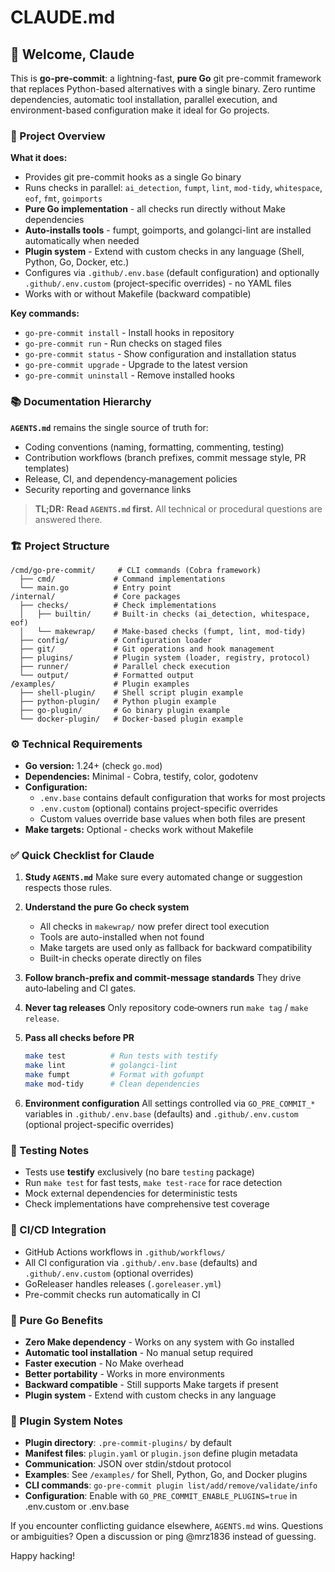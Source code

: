 # CLAUDE.md

## 🤖 Welcome, Claude

This is **go-pre-commit**: a lightning-fast, **pure Go** git pre-commit framework that replaces Python-based alternatives with a single binary. Zero runtime dependencies, automatic tool installation, parallel execution, and environment-based configuration make it ideal for Go projects.

### 🎯 Project Overview

**What it does:**
- Provides git pre-commit hooks as a single Go binary
- Runs checks in parallel: `ai_detection`, `fumpt`, `lint`, `mod-tidy`, `whitespace`, `eof`, `fmt`, `goimports`
- **Pure Go implementation** - all checks run directly without Make dependencies
- **Auto-installs tools** - fumpt, goimports, and golangci-lint are installed automatically when needed
- **Plugin system** - Extend with custom checks in any language (Shell, Python, Go, Docker, etc.)
- Configures via `.github/.env.base` (default configuration) and optionally `.github/.env.custom` (project-specific overrides) - no YAML files
- Works with or without Makefile (backward compatible)

**Key commands:**
- `go-pre-commit install` - Install hooks in repository
- `go-pre-commit run` - Run checks on staged files
- `go-pre-commit status` - Show configuration and installation status
- `go-pre-commit upgrade` - Upgrade to the latest version
- `go-pre-commit uninstall` - Remove installed hooks

### 📚 Documentation Hierarchy

**`AGENTS.md`** remains the single source of truth for:
* Coding conventions (naming, formatting, commenting, testing)
* Contribution workflows (branch prefixes, commit message style, PR templates)
* Release, CI, and dependency‑management policies
* Security reporting and governance links

> **TL;DR:** **Read `AGENTS.md` first.**
> All technical or procedural questions are answered there.

### 🏗️ Project Structure

```
/cmd/go-pre-commit/     # CLI commands (Cobra framework)
  ├── cmd/             # Command implementations
  └── main.go          # Entry point
/internal/             # Core packages
  ├── checks/          # Check implementations
  │   ├── builtin/     # Built-in checks (ai_detection, whitespace, eof)
  │   └── makewrap/    # Make-based checks (fumpt, lint, mod-tidy)
  ├── config/          # Configuration loader
  ├── git/             # Git operations and hook management
  ├── plugins/         # Plugin system (loader, registry, protocol)
  ├── runner/          # Parallel check execution
  └── output/          # Formatted output
/examples/             # Plugin examples
  ├── shell-plugin/    # Shell script plugin example
  ├── python-plugin/   # Python plugin example
  ├── go-plugin/       # Go binary plugin example
  └── docker-plugin/   # Docker-based plugin example
```

### ⚙️ Technical Requirements

- **Go version:** 1.24+ (check `go.mod`)
- **Dependencies:** Minimal - Cobra, testify, color, godotenv
- **Configuration:**
  - `.env.base` contains default configuration that works for most projects
  - `.env.custom` (optional) contains project-specific overrides
  - Custom values override base values when both files are present
- **Make targets:** Optional - checks work without Makefile

### ✅ Quick Checklist for Claude

1. **Study `AGENTS.md`**
   Make sure every automated change or suggestion respects those rules.

2. **Understand the pure Go check system**
   - All checks in `makewrap/` now prefer direct tool execution
   - Tools are auto-installed when not found
   - Make targets are used only as fallback for backward compatibility
   - Built-in checks operate directly on files

3. **Follow branch‑prefix and commit‑message standards**
   They drive auto‑labeling and CI gates.

4. **Never tag releases**
   Only repository code‑owners run `make tag` / `make release`.

5. **Pass all checks before PR**
   ```bash
   make test          # Run tests with testify
   make lint          # golangci-lint
   make fumpt         # Format with gofumpt
   make mod-tidy      # Clean dependencies
   ```

6. **Environment configuration**
   All settings controlled via `GO_PRE_COMMIT_*` variables in `.github/.env.base` (defaults) and `.github/.env.custom` (optional project-specific overrides)

### 🧪 Testing Notes

- Tests use **testify** exclusively (no bare `testing` package)
- Run `make test` for fast tests, `make test-race` for race detection
- Mock external dependencies for deterministic tests
- Check implementations have comprehensive test coverage

### 🚀 CI/CD Integration

- GitHub Actions workflows in `.github/workflows/`
- All CI configuration via `.github/.env.base` (defaults) and `.github/.env.custom` (optional overrides)
- GoReleaser handles releases (`.goreleaser.yml`)
- Pre-commit checks run automatically in CI

### 🎯 Pure Go Benefits

- **Zero Make dependency** - Works on any system with Go installed
- **Automatic tool installation** - No manual setup required
- **Faster execution** - No Make overhead
- **Better portability** - Works in more environments
- **Backward compatible** - Still supports Make targets if present
- **Plugin system** - Extend with custom checks in any language

### 🔌 Plugin System Notes

- **Plugin directory**: `.pre-commit-plugins/` by default
- **Manifest files**: `plugin.yaml` or `plugin.json` define plugin metadata
- **Communication**: JSON over stdin/stdout protocol
- **Examples**: See `/examples/` for Shell, Python, Go, and Docker plugins
- **CLI commands**: `go-pre-commit plugin list/add/remove/validate/info`
- **Configuration**: Enable with `GO_PRE_COMMIT_ENABLE_PLUGINS=true` in .env.custom or .env.base

If you encounter conflicting guidance elsewhere, `AGENTS.md` wins.
Questions or ambiguities? Open a discussion or ping @mrz1836 instead of guessing.

Happy hacking!
